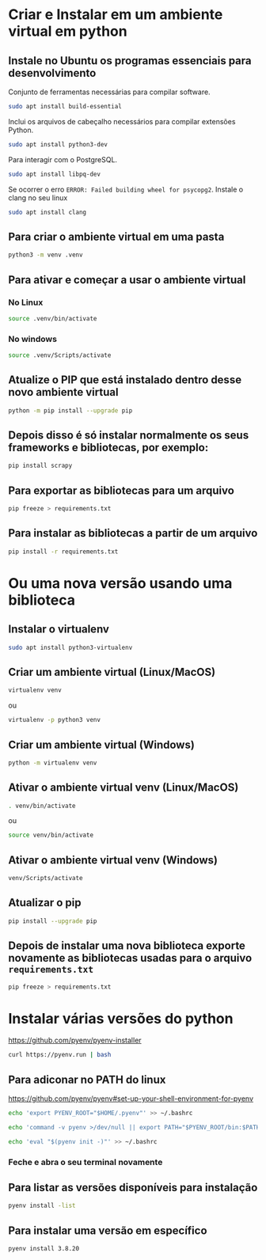 # Criar e Instalar em um ambiente virtual em python

## Instale no Ubuntu os programas essenciais para desenvolvimento
Conjunto de ferramentas necessárias para compilar software.
```bash
sudo apt install build-essential
```
Inclui os arquivos de cabeçalho necessários para compilar extensões Python.
```bash
sudo apt install python3-dev
```
Para interagir com o PostgreSQL.
```bash
sudo apt install libpq-dev
```
Se ocorrer o erro `ERROR: Failed building wheel for psycopg2`. Instale o clang no seu linux
```bash
sudo apt install clang
```

## Para criar o ambiente virtual em uma pasta
```bash
python3 -m venv .venv
```

## Para ativar e começar a usar o ambiente virtual
### No Linux
```bash
source .venv/bin/activate
```
### No windows
```bash
source .venv/Scripts/activate
```
## Atualize o PIP que está instalado dentro desse novo ambiente virtual
```bash
python -m pip install --upgrade pip
```

## Depois disso é só instalar normalmente os seus frameworks e bibliotecas, por exemplo:
```bash
pip install scrapy
```

## Para exportar as bibliotecas para um arquivo
```bash
pip freeze > requirements.txt
```

## Para instalar as bibliotecas a partir de um arquivo
```bash
pip install -r requirements.txt
```


# Ou uma nova versão usando uma biblioteca

## Instalar o virtualenv
```bash
sudo apt install python3-virtualenv
```

## Criar um ambiente virtual (Linux/MacOS)
```bash
virtualenv venv
```
ou
```bash
virtualenv -p python3 venv
```

## Criar um ambiente virtual (Windows)
```bash
python -m virtualenv venv
```

## Ativar o ambiente virtual venv (Linux/MacOS)
```bash
. venv/bin/activate
```
ou
```bash
source venv/bin/activate
```

## Ativar o ambiente virtual venv (Windows)
```bash
venv/Scripts/activate
```

## Atualizar o pip
```bash
pip install --upgrade pip
```

## Depois de instalar uma nova biblioteca exporte novamente as bibliotecas usadas para o arquivo `requirements.txt`
```bash
pip freeze > requirements.txt
```

# Instalar várias versões do python
https://github.com/pyenv/pyenv-installer

```bash
curl https://pyenv.run | bash
```

## Para adiconar no PATH do linux
https://github.com/pyenv/pyenv#set-up-your-shell-environment-for-pyenv

```bash
echo 'export PYENV_ROOT="$HOME/.pyenv"' >> ~/.bashrc
```
```bash
echo 'command -v pyenv >/dev/null || export PATH="$PYENV_ROOT/bin:$PATH"' >> ~/.bashrc
```
```bash
echo 'eval "$(pyenv init -)"' >> ~/.bashrc
```

### Feche e abra o seu terminal novamente

## Para listar as versões disponíveis para instalação

```bash
pyenv install -list
```

## Para instalar uma versão em específico

```bash
pyenv install 3.8.20
```
